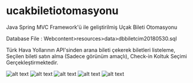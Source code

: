 # ucakbiletiotomasyonu
Java Spring MVC Framework'ü ile geliştirilmiş Uçak Bileti Otomasyonu

Database File : Webcontent>resources>data>dbbiletcim20180530.sql

Türk Hava Yollarının API'sinden arana bileti çekerek biletleri listeleme, Seçilen bileti satın alma (Sadece görünüm amaçlı), Check-in Koltuk Seçimi Gerçekleştirmektedir.

![alt text](http://ucakbilet.berkaydelen.com/Page_main_imac2015retina_front.png)
![alt text](http://ucakbilet.berkaydelen.com/Page_Checkin_Plane_imac2015retina_front.png)
![alt text](http://ucakbilet.berkaydelen.com/Page_Checkin_imac2015retina_front.png)
![alt text](http://ucakbilet.berkaydelen.com/Page_Ticket_info_imac2015retina_front.png)
![alt text](http://ucakbilet.berkaydelen.com/Page_ticketListOrderPrice_imac2015retina_front.png)


